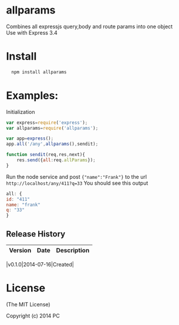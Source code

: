 allparams
===========

Combines all expressjs query,body and route params into one object  
Use with Express 3.4

# Install

```bash
  npm install allparams
```
# Examples:

Initialization

```js
var express=require('express');
var allparams=require('allparams');

var app=express();
app.all('/any',allparams(),sendit);

function sendit(req,res,next){
	res.send({all:req.allParams});
}
```

Run the node service and post `{"name":"Frank"}` to the url
`http://localhost/any/411?q=33`
You should see this output
```js
all: {
id: "411"
name: "frank"
q: "33"
}
```
## Release History
|Version|Date|Description|
|:--:|:--:|:--|

|v0.1.0|2014-07-16|Created|

# License 

(The MIT License)

Copyright (c) 2014 PC 
